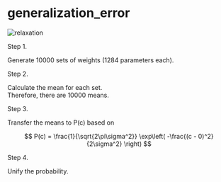 # generalization_error

![relaxation](https://github.com/user-attachments/assets/1b2bb3e1-2d87-4edf-8055-6783aa199539)

Step 1.

Generate 10000 sets of weights (1284 parameters each).


Step 2.

Calculate the mean for each set.  
Therefore, there are 10000 means.


Step 3.

Transfer the means to P(c) based on

$$
P(c) = \frac{1}{\sqrt{2\pi\sigma^2}} \exp\left( -\frac{(c - 0)^2}{2\sigma^2} \right)
$$


Step 4.

Unify the probability.